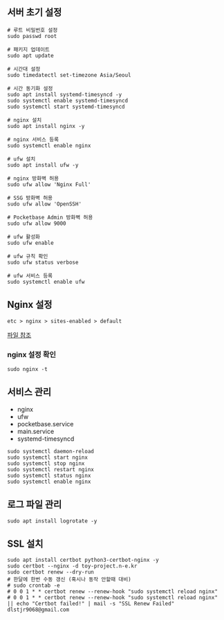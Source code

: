 ## 서버 초기 설정

```shell
# 루트 비밀번호 설정
sudo passwd root

# 패키지 업데이트
sudo apt update

# 시간대 설정
sudo timedatectl set-timezone Asia/Seoul

# 시간 동기화 설정
sudo apt install systemd-timesyncd -y
sudo systemctl enable systemd-timesyncd
sudo systemctl start systemd-timesyncd

# nginx 설치
sudo apt install nginx -y

# nginx 서비스 등록
sudo systemctl enable nginx

# ufw 설치
sudo apt install ufw -y

# nginx 방화벽 허용
sudo ufw allow 'Nginx Full'

# SSG 방화벽 허용
sudo ufw allow 'OpenSSH'

# Pocketbase Admin 방화벽 허용
sudo ufw allow 9000

# ufw 활성화
sudo ufw enable

# ufw 규칙 확인
sudo ufw status verbose

# ufw 서비스 등록
sudo systemctl enable ufw
```

## Nginx 설정

`etc > nginx > sites-enabled > default`

[파일 참조](./nginx/default)

### nginx 설정 확인

```shell
sudo nginx -t
```

## 서비스 관리

- nginx
- ufw
- pocketbase.service
- main.service
- systemd-timesyncd

```shell
sudo systemctl daemon-reload
sudo systemctl start nginx
sudo systemctl stop nginx
sudo systemctl restart nginx
sudo systemctl status nginx
sudo systemctl enable nginx
```

## 로그 파일 관리

```shell
sudo apt install logrotate -y
```

## SSL 설치

```shell
sudo apt install certbot python3-certbot-nginx -y
sudo certbot --nginx -d toy-project.n-e.kr
sudo certbot renew --dry-run
# 한달에 한번 수동 갱신 (혹시나 동작 안할때 대비)
# sudo crontab -e
# 0 0 1 * * certbot renew --renew-hook "sudo systemctl reload nginx"
# 0 0 1 * * certbot renew --renew-hook "sudo systemctl reload nginx" || echo "Certbot failed!" | mail -s "SSL Renew Failed" dlstjr9068@gmail.com
```
